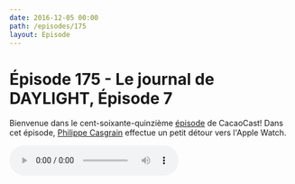 ```yaml
---
date: 2016-12-05 00:00
path: /episodes/175
layout: Episode
---
```

# Épisode 175 - Le journal de DAYLIGHT, Épisode 7
<p>Bienvenue dans le cent-soixante-quinzième <a href="https://cacaocast.com/media/cacaocast_175_daylight_07.mp3">épisode</a> de CacaoCast! Dans cet épisode, <a href="http://www.twitter.com/philippec">Philippe Casgrain</a> effectue un petit détour vers l'Apple Watch.</p>
<p><audio controls><source src="https://cacaocast.com/media/cacaocast_175_daylight_07.mp3" type="audio/mpeg"><source src="https://cacaocast.com/media/cacaocast_175_daylight_07.mp3" type="audio/mp4">Votre navigateur ne supporte pas l'élément audio / Your browser does not support the audio element.</audio></p>

